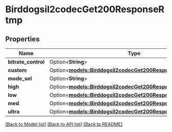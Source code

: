 # Birddogsil2codecGet200ResponseRtmp

## Properties

Name | Type | Description | Notes
------------ | ------------- | ------------- | -------------
**bitrate_control** | Option<**String**> |  | [optional]
**custom** | Option<[**models::Birddogsil2codecGet200ResponseRtmpCustom**](_birddogsil2codec_get_200_response_RTMP_Custom.md)> |  | [optional]
**mode_sel** | Option<**String**> |  | [optional]
**high** | Option<[**models::Birddogsil2codecGet200ResponseDisableHigh**](_birddogsil2codec_get_200_response_DISABLE_high.md)> |  | [optional]
**low** | Option<[**models::Birddogsil2codecGet200ResponseDisableCustom**](_birddogsil2codec_get_200_response_DISABLE_Custom.md)> |  | [optional]
**med** | Option<[**models::Birddogsil2codecGet200ResponseDisableMed**](_birddogsil2codec_get_200_response_DISABLE_med.md)> |  | [optional]
**ultra** | Option<[**models::Birddogsil2codecGet200ResponseDisableUltra**](_birddogsil2codec_get_200_response_DISABLE_ultra.md)> |  | [optional]

[[Back to Model list]](../README.md#documentation-for-models) [[Back to API list]](../README.md#documentation-for-api-endpoints) [[Back to README]](../README.md)


